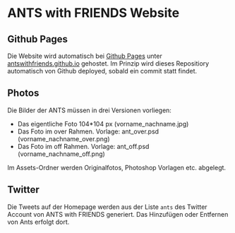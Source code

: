 # ANTS with FRIENDS Website

## Github Pages

Die Website wird automatisch bei [Github Pages](https://pages.github.com/) unter [antswithfriends.github.io](http://antswithfriends.github.io/) gehostet. Im Prinzip wird dieses Repositiory automatisch von Github deployed, sobald ein commit statt findet. 

## Photos

Die Bilder der ANTS müssen in drei Versionen vorliegen:

- Das eigentliche Foto 104*104 px (vorname_nachname.jpg)
- Das Foto im over Rahmen. Vorlage: ant_over.psd (vorname_nachname_over.png)
- Das Foto im off Rahmen. Vorlage: ant_off.psd (vorname_nachname_off.png)

Im Assets-Ordner werden Originalfotos, Photoshop Vorlagen etc. abgelegt.

## Twitter

Die Tweets auf der Homepage werden aus der Liste `ants` des Twitter Account von ANTS with FRIENDS generiert. Das Hinzufügen oder Entfernen von Ants erfolgt dort.
